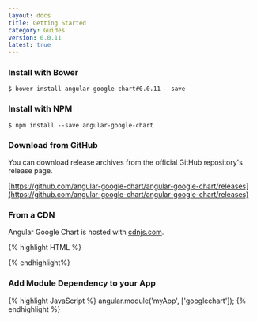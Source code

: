 ```yaml
---
layout: docs
title: Getting Started
category: Guides
version: 0.0.11
latest: true
---
```


### Install with Bower

```
$ bower install angular-google-chart#0.0.11 --save
```

### Install with NPM

```
$ npm install --save angular-google-chart
```

### Download from GitHub

You can download release archives from the official GitHub repository's release page.

[https://github.com/angular-google-chart/angular-google-chart/releases](https://github.com/angular-google-chart/angular-google-chart/releases)

### From a CDN

Angular Google Chart is hosted with [cdnjs.com](https://cdnjs.com/libraries/angular-google-chart).

{% highlight HTML %}
<!-- unminified for development -->
<script src="https://cdnjs.cloudflare.com/ajax/libs/angular-google-chart/0.0.11/ng-google-chart.js" type="text/javascript"></script>
{% endhighlight%}

### Add Module Dependency to your App

{% highlight JavaScript %}
angular.module('myApp', ['googlechart']);
{% endhighlight %}